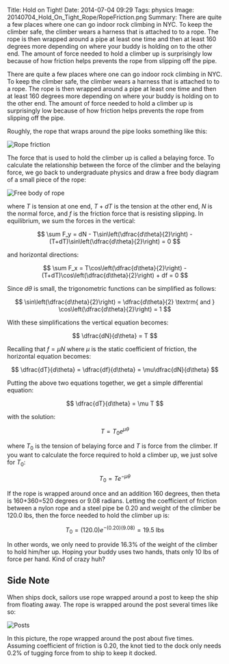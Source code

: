 Title: Hold on Tight!
Date: 2014-07-04 09:29
Tags: physics
Image: 20140704_Hold_On_Tight_Rope/RopeFriction.png
Summary: There are quite a few places where one can go indoor rock climbing in NYC. To keep the climber safe, the climber wears a harness that is attached to to a rope. The rope is then wrapped around a pipe at least one time and then at least 160 degrees more depending on where your buddy is holding on to the other end. The amount of force needed to hold a climber up is surprisingly low because of how friction helps prevents the rope from slipping off the pipe.

There are quite a few places where one can go indoor rock climbing in NYC. To keep the climber safe, the climber wears a harness that is attached to to a rope. The rope is then wrapped around a pipe at least one time and then at least 160 degrees more depending on where your buddy is holding on to the other end. The amount of force needed to hold a climber up is surprisingly low because of how friction helps prevents the rope from slipping off the pipe.

Roughly, the rope that wraps around the pipe looks something like this:

![Rope friction]({filename}/images/20140704_Hold_On_Tight_Rope/RopeFriction.png)

The force that is used to hold the climber up is called a belaying force. To calculate the relationship between the force of the climber and the belaying force, we go back to undergraduate physics and draw a free body diagram of a small piece of the rope:

![Free body of rope]({filename}/images/20140704_Hold_On_Tight_Rope/ropefreebody.png)

where $T$ is tension at one end, $T+dT$ is the tension at the other end, $N$ is the normal force, and $f$ is the friction force that is resisting slipping. In equilibrium, we sum the forces in the vertical:

$$
\sum F_y = dN - T\sin\left(\dfrac{d\theta}{2}\right) - (T+dT)\sin\left(\dfrac{d\theta}{2}\right) = 0
$$

and horizontal directions:

$$
\sum F_x = T\cos\left(\dfrac{d\theta}{2}\right) - (T+dT)\cos\left(\dfrac{d\theta}{2}\right) + df = 0
$$

Since $d\theta$ is small, the trigonometric functions can be simplified as follows:

$$
\sin\left(\dfrac{d\theta}{2}\right) = \dfrac{d\theta}{2} \textrm{ and } \cos\left(\dfrac{d\theta}{2}\right) = 1
$$

With these simplifications the vertical equation becomes:

$$
\dfrac{dN}{d\theta} = T
$$

Recalling that $f=\mu N$ where $\mu$ is the static coefficient of friction, the horizontal equation becomes:

$$
\dfrac{dT}{d\theta} = \dfrac{df}{d\theta} = \mu\dfrac{dN}{d\theta}
$$

Putting the above two equations together, we get a simple differential equation:

$$
\dfrac{dT}{d\theta} = \mu T
$$

with the solution:

$$
T = T_0e^{\mu\theta}
$$

where $T_0$ is the tension of belaying force and $T$ is force from the climber. If you want to calculate the force required to hold a climber up, we just solve for $T_0$:

$$
T_0 = Te^{-\mu\theta}
$$

If the rope is wrapped around once and an addition 160 degrees, then theta is 160+360=520 degrees or 9.08 radians. Letting the coefficient of friction between a nylon rope and a steel pipe be 0.20 and weight of the climber be 120.0 lbs, then the force needed to hold the climber up is:

$$
T_0 = (120.0)e^{-(0.20)(9.08)} = 19.5\textrm{ lbs}
$$

In other words, we only need to provide 16.3% of the weight of the climber to hold him/her up. Hoping your buddy uses two hands, thats only 10 lbs of force per hand. Kind of crazy huh?

## Side Note

When ships dock, sailors use rope wrapped around a post to keep the ship from floating away. The rope is wrapped around the post several times like so:

![Posts]({filename}/images/20140704_Hold_On_Tight_Rope/posts.png)

In this picture, the rope wrapped around the post about five times. Assuming coefficient of friction is $0.20$, the knot tied to the dock only needs 0.2% of tugging force from to ship to keep it docked.
